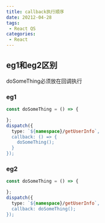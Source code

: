 ```yaml
---
title: callback执行顺序
date: 20212-04-28
tags:
 - React QS
categories:
 - React
---
```


## eg1和eg2区别
doSomeThing必须放在回调执行

### eg1
```ts
const doSomeThing = () => {

};
dispatch({
  type: `${namespace}/getUserInfo`,
  callback: () => {
    doSomeThing();
  }
});
```
### eg2
```ts
const doSomeThing = () => {

};
dispatch({
  type: `${namespace}/getUserInfo`,
  callback: doSomeThing();
});

